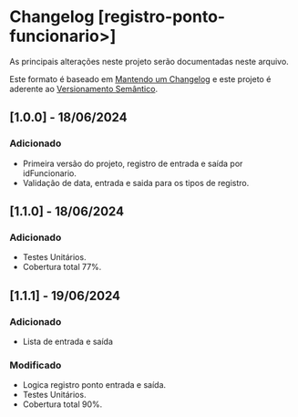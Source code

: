  # Changelog [registro-ponto-funcionario>]

As principais alterações neste projeto serão documentadas neste arquivo.

Este formato é baseado em [Mantendo um Changelog](http://keepachangelog.com/en/1.0.0/)
e este projeto é aderente ao [Versionamento Semântico](http://semver.org/spec/v2.0.0.html).

<!--
Adicionado       para novas funcionalidades.
Modificado       para mudanças em funcionalidades existentes.
Obsoleto         para funcionalidades estáveis que foram removidas das próximas versões.
Removido         para funcionalidades removidas desta versão.
Corrigido       para qualquer correção de bug.
Segurança        para incentivar usuários a atualizarem em caso de vulnerabilidades.
-->

## [1.0.0] - 18/06/2024
### Adicionado
 - Primeira versão do projeto, registro de entrada e saída por idFuncionario.
 - Validação de data, entrada e saida para os tipos de registro.

## [1.1.0] - 18/06/2024
### Adicionado
 - Testes Unitários.
 - Cobertura total 77%.

 ## [1.1.1] - 19/06/2024
### Adicionado
 - Lista de entrada e saída
 ### Modificado
 - Logica registro ponto entrada e saída.
 - Testes Unitários.
 - Cobertura total 90%.